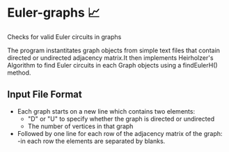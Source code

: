 # Euler-graphs 📈
Checks for valid Euler circuits in graphs

The program instantitates graph objects from simple text files that contain directed or undirected adjacency matrix.It then implements Heirholzer's Algorithm to find Euler circuits in each Graph objects using a findEulerH() method.

## Input File Format

* Each graph starts on a new line which contains two elements: 
    - "D" or "U" to specify whether the graph is directed or undirected
    - The number of vertices in that graph
* Followed by one line for each row of the adjacency matrix of the graph: 
    -in each row the elements are separated by blanks.

